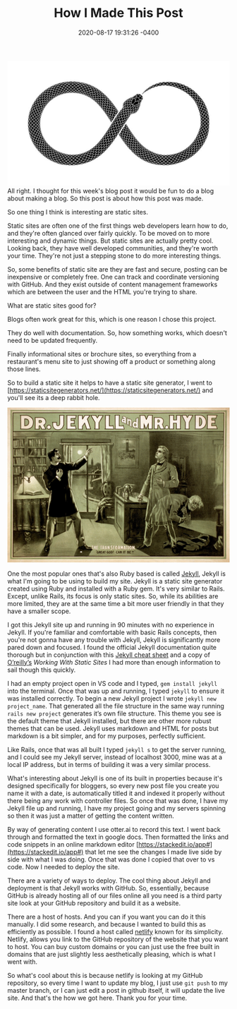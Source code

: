 ﻿---
layout: post
title:  "How I Made This Post"
date:   2020-08-17 19:31:26 -0400
categories: jekyll update
---

![My helpful screenshot](/assets/snake.jpg)
All right. I thought for this week's blog post it would be fun to do a blog about making a blog. So this post is about how this post was made. 

So one thing I think is interesting are static sites.

Static sites are often one of the first things web developers learn how to do, and they're often glanced over fairly quickly. To be moved on to more interesting and dynamic things. But static sites are actually pretty cool. Looking back, they have well developed communities, and they're worth your time. They're not just a stepping stone to do more interesting things.

So, some benefits of static site are they are fast and secure, posting can be inexpensive or completely free. One can track and coordinate versioning with GitHub. And they exist outside of content management frameworks which are between the user and the HTML you're trying to share.

What are static sites good for?

Blogs often work great for this, which is one reason I chose this project.

They do well with documentation. So, how something works, which doesn't need to be updated frequently.

Finally informational sites or brochure sites, so everything from a restaurant's menu site to just showing off a product or something along those lines.

So to build a static site it helps to have a static site generator, I went to [https://staticsitegenerators.net/](https://staticsitegenerators.net/) and you'll see its a deep rabbit hole.

![My helpful screenshot](/assets/screenshot.jpg)

One the most popular ones that's also Ruby based is called [Jekyll](https://jekyllrb.com/), Jekyll is what I'm going to be using to build my site. Jekyll is a static site generator created using Ruby and installed with a Ruby gem. It's very similar to Rails. Except, unlike Rails, its focus is only static sites. So, while its abilities are more limited, they are at the same time a bit more user friendly in that they have a smaller scope.

I got this Jekyll site up and running in 90 minutes with no experience in Jekyll. If you're familiar and comfortable with basic Rails concepts, then you're not gonna have any trouble with Jekyll, Jekyll is significantly more pared down and focused. I found the official Jekyll documentation quite thorough but in conjunction with this [Jekyll cheat sheet](https://learn.cloudcannon.com/jekyll-cheat-sheet/) and a copy of [O’reilly’s](https://www.oreilly.com/library/view/working-with-static/9781491960936/) *Working With Static Sites* I had more than enough information to sail though this quickly.  

I had an empty project open in VS code and I typed, `gem install jekyll` into the terminal. Once that was up and running, I typed `jekyll` to ensure it was installed correctly. To begin a new Jekyll project I wrote `jekyll new project_name`. That generated all the file structure in the same way running `rails new project` generates it’s own file structure. This theme you see is the default theme that Jekyll installed, but there are other more rubust themes that can be used. Jekyll uses markdown and HTML for posts but markdown is a bit simpler, and for my purposes, perfectly sufficient.

Like Rails, once that was all built I typed `jekyll s` to get the server running, and I could see my Jekyll server, instead of localhost 3000, mine was at a local IP address, but in terms of building it was a very similar process.

What's interesting about Jekyll is one of its built in properties because it's designed specifically for bloggers, so every new post file you create you name it with a date, is automatically titled it and indexed it properly without there being any work with controller files. So once that was done, I have my Jekyll file up and running, I have my project going and my servers spinning so then it was just a matter of getting the content written.

By way of generating content I use otter.ai to record this text. I went back through and formatted the text in google docs. Then formatted the links and code snippets in an online markdown editor [https://stackedit.io/app#](https://stackedit.io/app#) that let me see the changes I made live side by side with what I was doing. Once that was done I copied that over to vs code. Now I needed to deploy the site.

There are a variety of ways to deploy. The cool thing about Jekyll and deployment is that Jekyll works with GitHub. So, essentially, because GitHub is already hosting all of our files online all you need is a third party site look at your GitHub repository and build it as a website. 

There are a host of hosts. And you can if you want you can do it this manually. I did some research, and because I wanted to build this as efficiently as possible. I found a host called [netlify](https://www.netlify.com/) known for its simplicity. Netlify, allows you link to the GitHub repository of the website that you want to host. You can buy custom domains or you can just use the free built in domains that are just slightly less aesthetically pleasing, which is what I went with.

So what's cool about this is because netlify is looking at my GitHub repository, so every time I want to update my blog, I just use `git push` to my master branch, or I can just edit a post in github itself, it will update the live site. And that's the how we got here. Thank you for your time.

